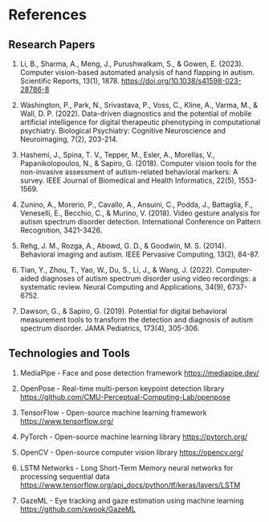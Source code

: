# References

## Research Papers

1. Li, B., Sharma, A., Meng, J., Purushwalkam, S., & Gowen, E. (2023). Computer vision-based automated analysis of hand flapping in autism. Scientific Reports, 13(1), 1878. https://doi.org/10.1038/s41598-023-28786-8

2. Washington, P., Park, N., Srivastava, P., Voss, C., Kline, A., Varma, M., & Wall, D. P. (2022). Data-driven diagnostics and the potential of mobile artificial intelligence for digital therapeutic phenotyping in computational psychiatry. Biological Psychiatry: Cognitive Neuroscience and Neuroimaging, 7(2), 203-214.

3. Hashemi, J., Spina, T. V., Tepper, M., Esler, A., Morellas, V., Papanikolopoulos, N., & Sapiro, G. (2018). Computer vision tools for the non-invasive assessment of autism-related behavioral markers: A survey. IEEE Journal of Biomedical and Health Informatics, 22(5), 1553-1569.

4. Zunino, A., Morerio, P., Cavallo, A., Ansuini, C., Podda, J., Battaglia, F., Veneselli, E., Becchio, C., & Murino, V. (2018). Video gesture analysis for autism spectrum disorder detection. International Conference on Pattern Recognition, 3421-3426.

5. Rehg, J. M., Rozga, A., Abowd, G. D., & Goodwin, M. S. (2014). Behavioral imaging and autism. IEEE Pervasive Computing, 13(2), 84-87.

6. Tian, Y., Zhou, T., Yao, W., Du, S., Li, J., & Wang, J. (2022). Computer-aided diagnoses of autism spectrum disorder using video recordings: a systematic review. Neural Computing and Applications, 34(9), 6737-6752.

7. Dawson, G., & Sapiro, G. (2019). Potential for digital behavioral measurement tools to transform the detection and diagnosis of autism spectrum disorder. JAMA Pediatrics, 173(4), 305-306.

## Technologies and Tools

1. MediaPipe - Face and pose detection framework
   https://mediapipe.dev/

2. OpenPose - Real-time multi-person keypoint detection library
   https://github.com/CMU-Perceptual-Computing-Lab/openpose

3. TensorFlow - Open-source machine learning framework
   https://www.tensorflow.org/

4. PyTorch - Open-source machine learning library
   https://pytorch.org/

5. OpenCV - Open-source computer vision library
   https://opencv.org/

6. LSTM Networks - Long Short-Term Memory neural networks for processing sequential data
   https://www.tensorflow.org/api_docs/python/tf/keras/layers/LSTM

7. GazeML - Eye tracking and gaze estimation using machine learning
   https://github.com/swook/GazeML

